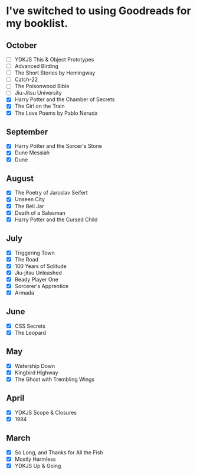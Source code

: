 # I've switched to using Goodreads for my booklist.

## October

- [ ] YDKJS This & Object Prototypes
- [ ] Advanced Birding
- [ ] The Short Stories by Hemingway
- [ ] Catch-22
- [ ] The Poisonwood Bible
- [ ] Jiu-Jitsu University
- [x] Harry Potter and the Chamber of Secrets
- [x] The Girl on the Train
- [x] The Love Poems by Pablo Neruda

## September

- [x] Harry Potter and the Sorcer's Stone
- [x] Dune Messiah
- [x] Dune

## August

- [x] The Poetry of Jaroslav Seifert
- [x] Unseen City
- [x] The Bell Jar
- [x] Death of a Salesman
- [x] Harry Potter and the Cursed Child

## July

- [x] Triggering Town
- [x] The Road
- [x] 100 Years of Solitude
- [x] Jiu-jitsu Unleashed
- [x] Ready Player One
- [x] Sorcerer's Apprentice
- [x] Armada

## June

- [x] CSS Secrets
- [x] The Leopard

## May

- [x] Watership Down
- [x] Kingbird Highway
- [x] The Ghost with Trembling Wings

## April

- [x] YDKJS Scope & Closures
- [x] 1984

## March

- [x] So Long, and Thanks for All the Fish
- [x] Mostly Harmless
- [x] YDKJS Up & Going